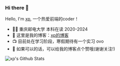 

### Hi there 👋

Hello, I'm [xp](https://www.upwork.com/fl/huanqingzhu), 一个热爱前端的coder！

- 👨‍💼 重庆邮电大学 本科在读 2020-2024
- 🏴󠁧󠁢󠁥󠁮󠁧󠁿 这里是我的博客：[xp的博客](https://www.yuque.com/xp-xyh)
- 📺 目前处在学习阶段，寒假期待有一个实习 ovo
- 👯 如果可以的话，可以给我的博客点个赞哦(谢谢关注!)
<!--
- 👯 I’m looking to collaborate on ...
- 🤔 I’m looking for help with ...
- 💬 Ask me about ...
- 📫 How to reach me: ...
- 😄 Pronouns: ...
- ⚡ Fun fact: ...
-->
![xp's Github Stats](https://github-readme-stats.vercel.app/api?username=xuepeng184&show_icons=true&title_color=fff&icon_color=79ff97&text_color=9f9f9f&bg_color=151515)

